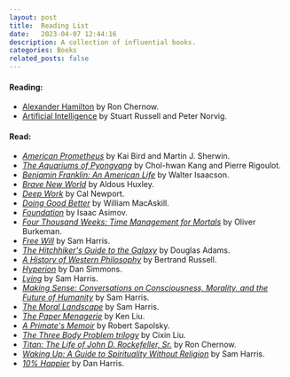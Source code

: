 ```yaml
---
layout: post
title:  Reading List
date:   2023-04-07 12:44:16
description: A collection of influential books.
categories: Books
related_posts: false
---
```


#### Reading:
- [Alexander Hamilton](https://www.amazon.com/Alexander-Hamilton-Ron-Chernow/dp/0143034758) by Ron Chernow.
- [Artificial Intelligence](https://www.amazon.com/Artificial-Intelligence-A-Modern-Approach/dp/0134610997/ref=sr_1_1?crid=3TC0H4YT3TE25&keywords=artificial+intelligence+a+modern+approach+4th+edition&qid=1680920114&s=books&sprefix=Artific%2Cstripbooks%2C101&sr=1-1&ufe=app_do%3Aamzn1.fos.f5122f16-c3e8-4386-bf32-63e904010ad0) by Stuart Russell and Peter Norvig.

#### Read:
- *[American Prometheus](https://www.amazon.com/American-Prometheus-Triumph-Tragedy-Oppenheimer/dp/0375726268)* by Kai Bird and Martin J. Sherwin.
- *[The Aquariums of Pyongyang](https://www.amazon.com/Aquariums-Pyongyang-Years-North-Korean/dp/0465011047)* by Chol-hwan Kang and Pierre Rigoulot.
- *[Benjamin Franklin: An American Life](https://www.amazon.com/Benjamin-Franklin-American-Walter-Isaacson/dp/074325807X/ref=sr_1_1?crid=3LAT4J9JB7C3Q&keywords=Benjamin+Franklin+an+american+life&qid=1680920166&s=books&sprefix=benjamin+franklin+an+american+lif%2Cstripbooks%2C163&sr=1-1)* by Walter Isaacson.
- *[Brave New World](https://www.amazon.com/Brave-New-World-Aldous-Huxley/dp/0060850523)* by Aldous Huxley.
- *[Deep Work](https://www.amazon.com/Deep-Work-Focused-Success-Distracted/dp/1455586692)* by Cal Newport.
- *[Doing Good Better](https://www.amazon.com/Doing-Good-Better-Effective-Altruism/dp/1592409660)* by William MacAskill.
- *[Foundation](https://www.amazon.com/Foundation-Isaac-Asimov/dp/0553293354)* by Isaac Asimov.
- *[Four Thousand Weeks: Time Management for Mortals](https://www.amazon.com/Four-Thousand-Weeks-Management-Mortals/dp/0374159122)* by Oliver Burkeman.
- *[Free Will](https://www.amazon.com/Free-Will-Deckle-Edge-Harris/dp/1451683405/ref=pd_lpo_1?pd_rd_w=ipq4i&content-id=amzn1.sym.116f529c-aa4d-4763-b2b6-4d614ec7dc00&pf_rd_p=116f529c-aa4d-4763-b2b6-4d614ec7dc00&pf_rd_r=1SM2W5FQGEDX4QPT9PA6&pd_rd_wg=uXanv&pd_rd_r=1b6e771a-623a-4744-9ba8-cbb49874d9bc&pd_rd_i=1451683405&psc=1)* by Sam Harris.
- *[The Hitchhiker's Guide to the Galaxy](https://www.amazon.com/Hitchhikers-Guide-Galaxy-Douglas-Adams/dp/0345391802)* by Douglas Adams.
- *[A History of Western Philosophy](https://www.amazon.com/History-Western-Philosophy-Bertrand-Russell/dp/0671201581)* by Bertrand Russell.
- *[Hyperion](https://www.amazon.com/Hyperion-Cantos-Dan-Simmons/dp/0553283685)* by Dan Simmons.
- *[Lying](https://www.amazon.com/Lying-Sam-Harris/dp/1940051002)* by Sam Harris.
- *[Making Sense: Conversations on Consciousness, Morality, and the Future of Humanity](https://www.amazon.com/Making-Sense-Conversations-Consciousness-Morality/dp/B081ZHC3HX/ref=sr_1_1?crid=XA5M07707J09&keywords=sam+harris+conversations&qid=1680921108&s=books&sprefix=sam+harris+conversatio%2Cstripbooks%2C114&sr=1-1)* by Sam Harris.
- *[The Moral Landscape](https://www.amazon.com/Moral-Landscape-Science-Determine-Values/dp/143917122X)* by Sam Harris.
- *[The Paper Menagerie](https://www.amazon.com/Paper-Menagerie-Other-Stories/dp/148142436X/ref=sr_1_1?crid=2BXN2BQAUTYU&keywords=The+Paper+Menagerie&qid=1680920415&s=books&sprefix=the+paper+menagerie%2Cstripbooks%2C80&sr=1-1)* by Ken Liu.
- *[A Primate's Memoir](https://www.amazon.com/Primates-Memoir-Neuroscientists-Unconventional-Baboons/dp/0743202414)* by Robert Sapolsky.
- *[The Three Body Problem trilogy](https://www.amazon.com/Three-Body-Problem-Boxed-Set-Remembrance/dp/1250254493/ref=sr_1_1?crid=ULZ8K8FJQ4KI&keywords=three+body+problem+trilogy&qid=1680920393&s=books&sprefix=three+body+problem+trilogy%2Cstripbooks%2C114&sr=1-1)* by Cixin Liu.
- *[Titan: The Life of John D. Rockefeller, Sr.](https://www.amazon.com/Titan-Life-John-Rockefeller-Sr/dp/1400077303)* by Ron Chernow.
- *[Waking Up: A Guide to Spirituality Without Religion](https://www.amazon.com/Waking-Up-Sam-Harris-audiobook/dp/B00M9KEFY6/ref=sr_1_1?crid=3RT3TWRQLHK66&keywords=waking+up&qid=1680919942&sprefix=waking+u%2Caps%2C118&sr=8-1)* by Sam Harris.
- *[10% Happier](https://www.amazon.com/10-Happier-Self-Help-Actually-Works/dp/0062265431)* by Dan Harris.
